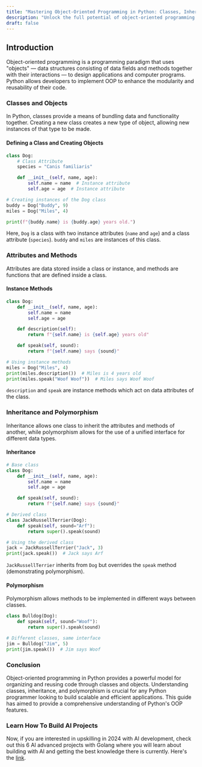 ```yaml
---
title: "Mastering Object-Oriented Programming in Python: Classes, Inheritance, and Polymorphism"
description: "Unlock the full potential of object-oriented programming in Python with this extensive guide. Learn how to define classes, create objects, and utilize inheritance and polymorphism to design reusable and modular code."
draft: false
---
```


## Introduction

Object-oriented programming is a programming paradigm that uses "objects" — data structures consisting of data fields and methods together with their interactions — to design applications and computer programs. Python allows developers to implement OOP to enhance the modularity and reusability of their code.

### Classes and Objects

In Python, classes provide a means of bundling data and functionality together. Creating a new class creates a new type of object, allowing new instances of that type to be made.

#### Defining a Class and Creating Objects

```python
class Dog:
    # Class Attribute
    species = "Canis familiaris"

    def __init__(self, name, age):
        self.name = name  # Instance attribute
        self.age = age  # Instance attribute

# Creating instances of the Dog class
buddy = Dog("Buddy", 9)
miles = Dog("Miles", 4)

print(f"{buddy.name} is {buddy.age} years old.")
```

Here, `Dog` is a class with two instance attributes (`name` and `age`) and a class attribute (`species`). `buddy` and `miles` are instances of this class.

### Attributes and Methods

Attributes are data stored inside a class or instance, and methods are functions that are defined inside a class.

#### Instance Methods

```python
class Dog:
    def __init__(self, name, age):
        self.name = name
        self.age = age

    def description(self):
        return f"{self.name} is {self.age} years old"

    def speak(self, sound):
        return f"{self.name} says {sound}"

# Using instance methods
miles = Dog("Miles", 4)
print(miles.description())  # Miles is 4 years old
print(miles.speak("Woof Woof"))  # Miles says Woof Woof
```

`description` and `speak` are instance methods which act on data attributes of the class.

### Inheritance and Polymorphism

Inheritance allows one class to inherit the attributes and methods of another, while polymorphism allows for the use of a unified interface for different data types.

#### Inheritance

```python
# Base class
class Dog:
    def __init__(self, name, age):
        self.name = name
        self.age = age

    def speak(self, sound):
        return f"{self.name} says {sound}"

# Derived class
class JackRussellTerrier(Dog):
    def speak(self, sound="Arf"):
        return super().speak(sound)

# Using the derived class
jack = JackRussellTerrier("Jack", 3)
print(jack.speak())  # Jack says Arf
```

`JackRussellTerrier` inherits from `Dog` but overrides the `speak` method (demonstrating polymorphism).

#### Polymorphism

Polymorphism allows methods to be implemented in different ways between classes.

```python
class Bulldog(Dog):
    def speak(self, sound="Woof"):
        return super().speak(sound)

# Different classes, same interface
jim = Bulldog("Jim", 5)
print(jim.speak())  # Jim says Woof
```

### Conclusion

Object-oriented programming in Python provides a powerful model for organizing and reusing code through classes and objects. Understanding classes, inheritance, and polymorphism is crucial for any Python programmer looking to build scalable and efficient applications. This guide has aimed to provide a comprehensive understanding of Python's OOP features.

### Learn How To Build AI Projects

Now, if you are interested in upskilling in 2024 with AI development, check out this 6 AI advanced projects with Golang where you will learn about building with AI and getting the best knowledge there is currently. Here's the [link](https://akhilsharmatech.gumroad.com/l/zgxqq).
